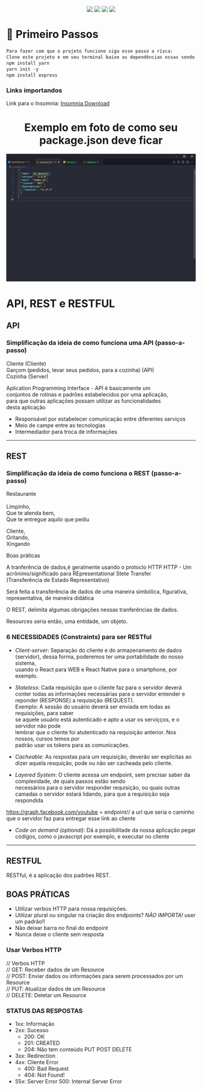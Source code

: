 <p align="center">
<img src="https://img.shields.io/badge/Insomnia-5849be?style=for-the-badge&logo=Insomnia&logoColor=white">
<img src="https://img.shields.io/badge/Node.js-339933?style=for-the-badge&logo=nodedotjs&logoColor=white">
<img src="https://img.shields.io/badge/npm-CB3837?style=for-the-badge&logo=npm&logoColor=white">
<img src="https://img.shields.io/badge/Yarn-2C8EBB?style=for-the-badge&logo=yarn&logoColor=white">

# 🚀 Primeiro Passos

```
Para fazer com que o projeto funcione siga esse passo a rísca:
Clone este projeto e em seu terminal baixe as dependências essas sendo
npm install yarn
yarn init -y
npm install express
```

### Links importandos
Link para o Insomnia: [Insomnia Download](https://insomnia.rest/download)

<h1 align="center">Exemplo em foto de como seu package.json deve ficar</h1>
<p align="center">
  <img src="img/Captura de Tela (135).png" width="900" title="package.json exemplo">
</p>


# API, REST e RESTFUL

## API

### Simplificação da ideia de como funciona uma API (passo-a-passo)
Cliente (Cliente)<br />
Garçom (pedidos, levar seus pedidos, para a cozinha) (API) <br />
Cozinha (Server) <br />

Aplication Programming Interface - API é basicamente um<br />
conjuntos de rotinas e padrões estabelecidos por uma aplicação,<br />
para que outras aplicações possam utilizar as funcionalidades<br />
desta aplicação

- Responsável por estabelecer comunicação entre diferentes serviços
- Meio de campe entre as tecnologias
- Intermediador para troca de informações
<hr />

## REST

### Simplificação da ideia de como funciona o REST (passo-a-passo)

Restaurante<br />  
Limpinho,<br />
Que te atenda bem,<br />
Que te entregue aquilo que pediu<br />

Cliente,<br />
Gritando,<br />
Xingando<br />

Boas práticas

A tranferência de dados,é geralmente usando o protoclo HTTP
HTTP - Um acrônimo/significado para REpresentational Stete Transfer<br />
(Transferência de Estado Representativo)<br />

Será feita a transferência de dados de uma maneira simbólica,
figurativa, representativa, de maneira didática<br />

O REST, delimita algumas obrigações nessas tranferências de dados.<br />

Resources seria então, uma entidade, um objeto.<br />

### 6 NECESSIDADES (Constraints) para ser RESTful

- _Client-server_: Separação do cliente e do armazenamento de dados<br />
 (servidor), dessa forma, poderemos ter uma portabilidade do nosso sistema,<br />
 usando o React para WEB e React Native para o smartphone, por exemplo.<br />

 - _Stateless_: Cada requisição que o cliente faz para o servidor
 deverá conter todas as informações necessárias para o servidor entender
 e reponder (RESPONSE) a requisição (REQUEST).<br />
 Exemplo: A sessão do usuário deverá ser enviada em todas as requisições, para saber<br />
 se aquele usuário está autenticado e apto a usar os serviçços, e o servidor não pode<br />
 lembrar que o cliente foi atutenticado na requisição anterior. Nos nossos, cursos temos por<br />
 padrão usar os tokens para as comunicações.

 - _Cacheable_: As respostas para um requisição, deverão ser explicitas ao dizer aquela resquição, pode ou não ser cacheada pelo cliente.

 - _Layered System_: O cliente acessa um endpoint, sem precisar saber da complexidade, de quais passos estão sendo<br /> necessários para o servidor responder requisição, ou quais outras camadas o servidor estará lidando, para que a requisição seja respondida

 https://graph.facebook.com/youtube = endpoint// a url que seria o caminho que o servidor faz para entregar esse link ao cliente<br />

 - _Code on demand (optional)_: Dá a possibilitade da nossa aplicação pegar códigos, como o javascript por exemplo, e executar no cliente 
<hr />

## RESTFUL

RESTful, é a aplicação dos padrões REST.<br />

## BOAS PRÁTICAS

- Utilizar verbos HTTP para nossa requisições.<br />
- Utilizar plural ou singular na criação dos endpoints? _NÃO IMPORTA!_ user um padrão!!<br />
- Não deixar barra no final do endpoint<br />
- Nunca deixe o cliente sem resposta

### Usar Verbos HTTP

// Verbos HTTP<br />
// GET: Receber dados de um Resource<br />
// POST: Enviar dados ou informações para serem processados por um Resource<br />
// PUT: Atualizar dados de um Resource<br />
// DELETE: Deletar um Resource

### STATUS DAS RESPOSTAS

- 1xx: Informação
- 2xx: Sucesso
    - 200: OK
    - 201: CREATED
    - 204: Não tem conteúdo PUT POST DELETE
- 3xx: Redirection
- 4xx: Cliente Error
    - 400: Bad Request
    - 404: Not Found!
- 55x: Server Error
    500: Internal Server Error
